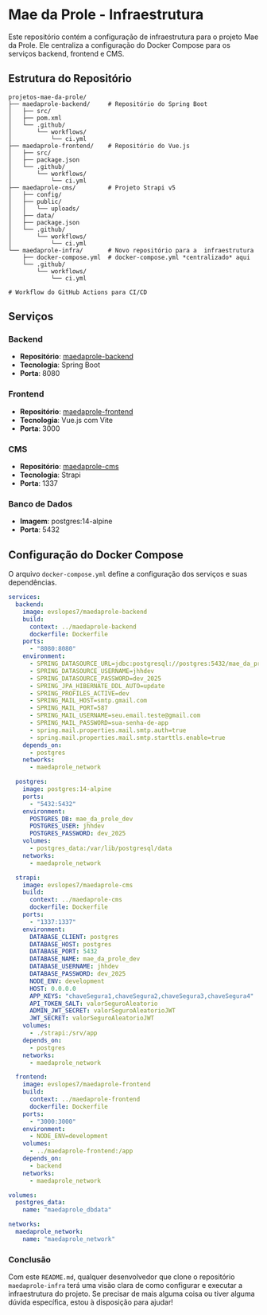 # Mae da Prole - Infraestrutura

Este repositório contém a configuração de infraestrutura para o projeto Mae da Prole. Ele centraliza a configuração do Docker Compose para os serviços backend, frontend e CMS.

## Estrutura do Repositório

```plaintext
projetos-mae-da-prole/
├── maedaprole-backend/     # Repositório do Spring Boot
│   ├── src/
│   ├── pom.xml
│   └── .github/
│       └── workflows/
│           └── ci.yml
├── maedaprole-frontend/    # Repositório do Vue.js
│   ├── src/
│   ├── package.json
│   └── .github/
│       └── workflows/
│           └── ci.yml
├── maedaprole-cms/         # Projeto Strapi v5
│   ├── config/
│   ├── public/
│   │   └── uploads/
│   ├── data/        
│   ├── package.json
│   └── .github/
│       └── workflows/
│           └── ci.yml
└── maedaprole-infra/       # Novo repositório para a  infraestrutura
    ├── docker-compose.yml  # docker-compose.yml *centralizado* aqui
    └── .github/
        └── workflows/
            └── ci.yml      

# Workflow do GitHub Actions para CI/CD
````

## Serviços

### Backend

- **Repositório**: [maedaprole-backend](https://github.com/evslopes/maedaprole-backend)
- **Tecnologia**: Spring Boot
- **Porta**: 8080

### Frontend

- **Repositório**: [maedaprole-frontend](https://github.com/evslopes/maedaprole-frontend)
- **Tecnologia**: Vue.js com Vite
- **Porta**: 3000

### CMS

- **Repositório**: [maedaprole-cms](https://github.com/evslopes/maedaprole-cms)
- **Tecnologia**: Strapi
- **Porta**: 1337

### Banco de Dados

- **Imagem**: postgres:14-alpine
- **Porta**: 5432

## Configuração do Docker Compose

O arquivo `docker-compose.yml` define a configuração dos serviços e suas dependências.

```yaml
services:
  backend:
    image: evslopes7/maedaprole-backend
    build:
      context: ../maedaprole-backend
      dockerfile: Dockerfile
    ports:
      - "8080:8080"
    environment:
      - SPRING_DATASOURCE_URL=jdbc:postgresql://postgres:5432/mae_da_prole_dev
      - SPRING_DATASOURCE_USERNAME=jhhdev
      - SPRING_DATASOURCE_PASSWORD=dev_2025
      - SPRING_JPA_HIBERNATE_DDL_AUTO=update
      - SPRING_PROFILES_ACTIVE=dev
      - SPRING_MAIL_HOST=smtp.gmail.com
      - SPRING_MAIL_PORT=587
      - SPRING_MAIL_USERNAME=seu.email.teste@gmail.com
      - SPRING_MAIL_PASSWORD=sua-senha-de-app
      - spring.mail.properties.mail.smtp.auth=true
      - spring.mail.properties.mail.smtp.starttls.enable=true
    depends_on:
      - postgres
    networks:
      - maedaprole_network

  postgres:
    image: postgres:14-alpine
    ports:
      - "5432:5432"
    environment:
      POSTGRES_DB: mae_da_prole_dev
      POSTGRES_USER: jhhdev
      POSTGRES_PASSWORD: dev_2025
    volumes:
      - postgres_data:/var/lib/postgresql/data
    networks:
      - maedaprole_network

  strapi:
    image: evslopes7/maedaprole-cms
    build:
      context: ../maedaprole-cms
      dockerfile: Dockerfile
    ports:
      - "1337:1337"
    environment:
      DATABASE_CLIENT: postgres
      DATABASE_HOST: postgres
      DATABASE_PORT: 5432
      DATABASE_NAME: mae_da_prole_dev
      DATABASE_USERNAME: jhhdev
      DATABASE_PASSWORD: dev_2025
      NODE_ENV: development
      HOST: 0.0.0.0
      APP_KEYS: "chaveSegura1,chaveSegura2,chaveSegura3,chaveSegura4"
      API_TOKEN_SALT: valorSeguroAleatorio
      ADMIN_JWT_SECRET: valorSeguroAleatorioJWT
      JWT_SECRET: valorSeguroAleatorioJWT
    volumes:
      - ./strapi:/srv/app
    depends_on:
      - postgres
    networks:
      - maedaprole_network

  frontend:
    image: evslopes7/maedaprole-frontend
    build:
      context: ../maedaprole-frontend
      dockerfile: Dockerfile
    ports:
      - "3000:3000"
    environment:
      - NODE_ENV=development
    volumes:
      - ../maedaprole-frontend:/app
    depends_on:
      - backend
    networks:
      - maedaprole_network

volumes:
  postgres_data:
    name: "maedaprole_dbdata"

networks:
  maedaprole_network:
    name: "maedaprole_network"
````

### Conclusão

Com este `README.md`, qualquer desenvolvedor que clone o repositório `maedaprole-infra` terá uma visão clara de como configurar e executar a infraestrutura do projeto. Se precisar de mais alguma coisa ou tiver alguma dúvida específica, estou à disposição para ajudar!



